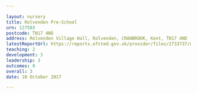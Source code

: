 ```yaml
---

layout: nursery
title: Rolvenden Pre-School
urn: 127503
postcode: TN17 4ND
address: Rolvenden Village Hall, Rolvenden, CRANBROOK, Kent, TN17 4ND
latestReportUrl: https://reports.ofsted.gov.uk/provider/files/2733737/urn/127503.pdf
teaching: 2
development: 3
leadership: 3
outcomes: 0
overall: 3
date: 10 October 2017

---
```

